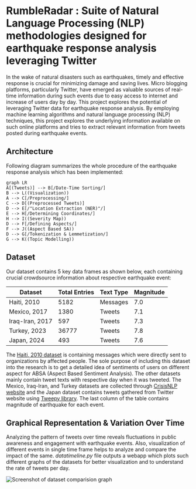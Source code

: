 # RumbleRadar : Suite of Natural Language Processing (NLP) methodologies designed for earthquake response analysis leveraging Twitter

In the wake of natural disasters such as earthquakes, timely and effective response is crucial for minimizing damage and saving lives. Micro blogging platforms, particularly Twitter, have emerged as valuable sources of real-time information during such events due to easy access to internet and increase of users day by day. This project explores the potential of leveraging Twitter data for earthquake response analysis. By employing machine learning algorithms and natural language processing (NLP) techniques, this project explores the underlying information available on such online platforms and tries to extract relevant information from tweets posted during earthquake events.

## Architecture

Following diagram summarizes the whole procedure of the earthquake response analysis which has been implemented:

```mermaid
graph LR
A[(Tweets)] --> B[/Date-Time Sorting/]
B --> L((Visualization))
A --> C[/Preprocessing/]
C --> D[(Preprocessed Tweets)]
D --> E[/"Location Extraction (NER)"/]
E --> H[/Determining Coordinates/] 
H --> I((Severity Map)) 
D --> F[/Defining Aspects/]
F --> J((Aspect Based SA))
D --> G[/Tokenization & Lemmetization/]
G --> K((Topic Modelling))

```

## Dataset

Our dataset contains 5 key data frames as shown below, each containing crucial crowdsource information about respective earthquake event:

|    Dataset     |Total Entries |Text Type  | Magnitude  |
|----------------|--------------|-----------|------------|
|Haiti, 2010     |5182          | Messages  | 7.0        |
|Mexico, 2017    |1380          | Tweets    | 7.1        |
|Iraq-Iran, 2017 |597           | Tweets    | 7.3        |
|Turkey, 2023    |36777         | Tweets    | 7.8        |
|Japan, 2024     |493           | Tweets    | 7.6        |

The [Haiti, 2010 dataset](https://github.com/Ryota-Kawamura/AI-for-Good-Specialization) is containing messages which were directly sent to organizations by affected people. The sole purpose of including this dataset into the research is to get a detailed idea of sentiments of users on different aspect for ABSA (Aspect Based Sentiment Analysis). The other datasets mainly contain tweet texts with respective day when it was tweeted. The Mexico, Iraq-Iran, and Turkey datasets are collected through [CrisisNLP website](https://crisisnlp.qcri.org/crisismmd) and the Japan dataset contains tweets gathered from Twitter website using [Tweepy library](https://github.com/tweepy/tweepy). The last column of the table contains magnitude of earthquake for each event.

                
## Graphical Representation & Variation Over Time

Analyzing the pattern of tweets over time reveals fluctuations in public awareness and engagement with earthquake events. Also, visualization of different events in single time frame helps to analyze and compare the impact of the same. *datatimeline.py* file outputs a webapp which plots such different graphs of the datasets for better visualization and to understand the rate of tweets per day.

![Screenshot of dataset comparision graph]([https://myoctocat.com/assets/images/base-octocat.svg](https://github.com/coderkage/RumbleRadar/blob/main/3Dcompare.png))
